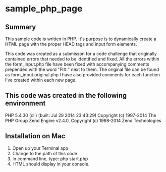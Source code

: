 sample_php_page
===============

Summary
-------
This sample code is written in PHP. It's purpose is to dynamically create a HTML page with the proper HEAD tags and input form elements.

This code was created as a submisson for a code challenge that originally contained errors that needed to be identified and fixed.  All the errors within the form_input.php file have been fixed with accompanying comments prepended with the word "FIX:" next to them.  The original file can be found as form_input.original.php  I have also provided comments for each function I've created within each new page.

This code was created in the following environment
--------------------------------------------------
PHP 5.4.30 (cli) (built: Jul 29 2014 23:43:29) 
Copyright (c) 1997-2014 The PHP Group
Zend Engine v2.4.0, Copyright (c) 1998-2014 Zend Technologies

Installation on Mac
-------------------
1. Open up your Terminal app
2. Change to the path of this code
3. In command line, type: php start.php
4. HTML should display in your console.